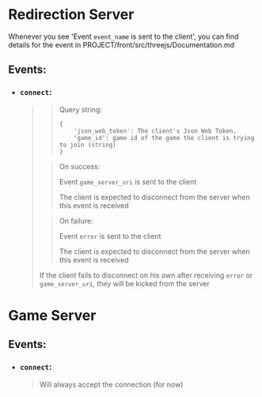 # Redirection Server

Whenever you see 'Event `event_name` is sent to the client', you can find details for the event in PROJECT/front/src/threejs/Documentation.md

## Events:
- ### `connect`:  
  >> Query string:  
  >> ```
  >> {  
  >>     'json_web_token': The client's Json Web Token,  
  >>     'game_id': game id of the game the client is trying to join (string)  
  >> }
  >> ```
  > 
  >> On success:
  >> 
  >> Event `game_server_uri` is sent to the client  
  >>
  >> The client is expected to disconnect from the server when this event is received
  >
  >> On failure:
  >>
  >> Event `error` is sent to the client
  >>
  >> The client is expected to disconnect from the server when this event is received
  >
  > If the client fails to disconnect on his own after receiving `error` or
  > `game_server_uri`, they will be kicked from the server


# Game Server

## Events:
- ### `connect`:  
  > Will always accept the connection (for now)